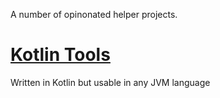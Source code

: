 A number of opinonated helper projects.

# [Kotlin Tools](kotlin-tools/Readme.md)
Written in Kotlin but usable in any JVM language

